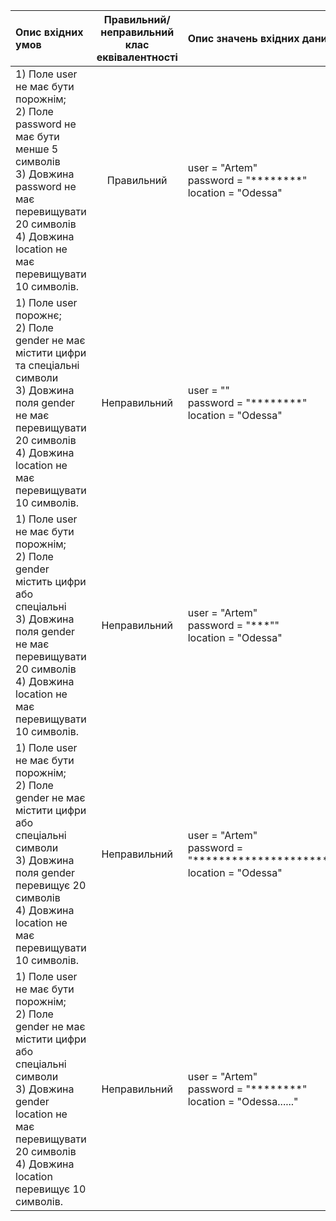 |Опис вхідних умов|Правильний/неправильний клас еквівалентності|Опис значень вхідних даних|
|:-----|:-----:|:-----|
|1) Поле user не має бути порожнім;<br> 2) Поле password не має бути менше 5 символів <br> 3) Довжина password не має перевищувати 20 символів <br> 4) Довжина location  не має перевищувати 10 символів. <br> |Правильний|user = "Artem"<br> password = "********"<br> location = "Odessa" |
|1) Поле user порожнє;<br> 2) Поле gender не має містити цифри та спеціальні символи <br> 3) Довжина поля gender не має перевищувати 20 символів<br> 4) Довжина location не має перевищувати 10 символів. <br> |Неправильний|user = ""<br> password = "********"<br> location  = "Odessa" |
|1) Поле user не має бути порожнім;<br> 2) Поле gender містить цифри або спеціальні <br> 3) Довжина поля gender не має перевищувати 20 символів<br> 4) Довжина location не має перевищувати 10 символів. <br> |Неправильний|user = "Artem"<br> password = "***""<br> location = "Odessa" |
|1) Поле user не має бути порожнім;<br> 2) Поле gender не має містити цифри або спеціальні символи <br> 3) Довжина поля gender перевищує 20 символів<br> 4) Довжина location не має перевищувати 10 символів. <br> |Неправильний|user = "Artem"<br> password = "**************************"<br> location = "Odessa" |
|1) Поле user не має бути порожнім;<br> 2) Поле gender не має містити цифри або спеціальні символи <br> 3) Довжина gender location не має перевищувати 20 символів <br> 4) Довжина location перевищує 10 символів. <br> |Неправильний|user = "Artem"<br> password = "********"<br> location = "Odessa......"|
